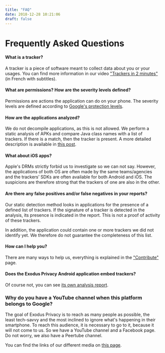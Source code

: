 ```yaml
---
title: "FAQ"
date: 2018-12-28 10:21:06
draft: false
---
```


# Frequently Asked Questions

#### **What is a tracker?**

A tracker is a piece of software meant to collect data about you or your usages. You can find more information in our video ["Trackers in 2 minutes"](https://www.youtube.com/watch?v=sv_xF2KIJZE) (in French with subtitles).

#### **What are permissions? How are the severity levels defined?**

Permissions are actions the application can do on your phone. The severity levels are defined according to [Google's protection levels](https://developer.android.com/guide/topics/permissions/overview).

#### **How are the applications analyzed?**

We do not decompile applications, as this is not allowed. We perform a static analysis of APKs and compare Java class names with a list of trackers. If there is a match, then the tracker is present. A more detailed description is available in [this post](/en/post/exodus_static_analysis/).

#### **What about iOS apps?**

Apple's DRMs strictly forbid us to investigate so we can not say. However, the applications of both OS are often made by the same teams/agencies and the trackers’ SDKs are often available for both Android and iOS. The suspicions are therefore strong that the trackers of one are also in the other.

#### **Are there any false positives and/or false negatives in your reports?**

Our static detection method looks in applications for the presence of a defined list of trackers. If the signature of a tracker is detected in the analysis, its presence is indicated in the report. This is not a proof of activity of these trackers.

In addition, the application could contain one or more trackers we did not identify yet. We therefore do not guarantee the completeness of this list.

#### **How can I help you?**

There are many ways to help us, everything is explained in the ["Contribute"](/en/page/contribute/) page.

#### **Does the Exodus Privacy Android application embed trackers?**

Of course not, you can see [its own analysis report](https://reports.exodus-privacy.eu.org/en/reports/search/org.eu.exodus_privacy.exodusprivacy/).

### **Why do you have a YouTube channel when this platform belongs to Google?**

The goal of Exodus Privacy is to reach as many people as possible, the least tech-savvy and the most inclined to ignore what's happening in their smartphone. To reach this audience, it is necessary to go to it, because it will not come to us. So we have a YouTube channel and a Facebook page. Do not worry, we also have a Peertube channel.

You can find the links of our different media on [this page](/en/page/what/#videos).
